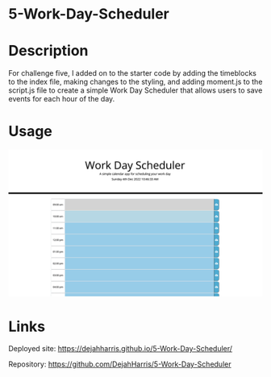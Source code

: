 # 5-Work-Day-Scheduler
# Description 
For challenge five, I added on to the starter code by adding the timeblocks to the index file, making changes to the styling, and adding moment.js to the script.js file to create a simple Work Day Scheduler that allows users to save events for each hour of the day. 

# Usage
![Usage](/images/Screenshot%202022-12-04%20at%2010.46.33%20AM.png "Screenshot 1")

# Links 
Deployed site: https://dejahharris.github.io/5-Work-Day-Scheduler/

Repository: https://github.com/DejahHarris/5-Work-Day-Scheduler
